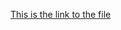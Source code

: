 [This is the link to the file](https://eu-de.dataplatform.cloud.ibm.com/analytics/notebooks/v2/a5de9b6b-35c1-4a7b-b3e6-2fdd7397e88a/view?access_token=4c7797ebf9315bfdfcdc3542a8e6ca5dc65252f9e012dd61288e1a51b8e7f3e1)
